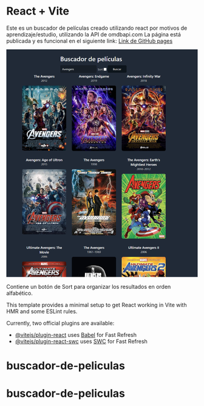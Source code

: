 # React + Vite
Este es un buscador de películas creado utilizando react por motivos de aprendizaje/estudio, utilizando la API de omdbapi.com
La página está publicada y es funcional en el siguiente link: 
[Link de GitHub pages](https://smogg21.github.io/buscador-de-peliculas/)

![Diseño](images/buscadorPeliculas.png)

Contiene un botón de Sort para organizar los resultados en orden alfabético.

This template provides a minimal setup to get React working in Vite with HMR and some ESLint rules.

Currently, two official plugins are available:

- [@vitejs/plugin-react](https://github.com/vitejs/vite-plugin-react/blob/main/packages/plugin-react/README.md) uses [Babel](https://babeljs.io/) for Fast Refresh
- [@vitejs/plugin-react-swc](https://github.com/vitejs/vite-plugin-react-swc) uses [SWC](https://swc.rs/) for Fast Refresh
# buscador-de-peliculas
# buscador-de-peliculas
